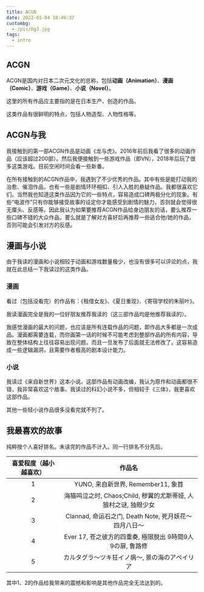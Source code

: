 ```yaml
---
title: ACGN
date: 2022-01-04 18:49:37
custombg:
  - /pic/bg3.jpg
tags:
  - intro
---
```


## ACGN

ACGN是国内对日本二次元文化的总称，包括**动画（Animation）**、**漫画（Comic）**、**游戏（Game）**、**小说（Novel）**。

这里的所有作品应主要指的是在日本生产、创造的作品。

这类作品有很鲜明的特点，包括人物造型、人物性格等。

## ACGN与我

我接触到的第一部ACGN作品是动画《龙与虎》。2016年前后我看了很多的动画作品（应该超过200部）。然后我便接触到一些游戏作品（即VN），2018年后玩了很多这类游戏。目前空闲时间会看一些新番。

在所有接触到的ACGN作品中，我遇到了不少优秀的作品。其中有些是能打动我的治愈、催泪作品，也有一些是剧情环环相扣、引人入胜的悬疑作品。我都很喜欢它们。当然我也知道这类作品因为它的一些特点，容易造成口碑两极分化的现象。有些“电波作”只有你能够接受故事的设定你才能感受到剧情的魅力，否则就会觉得很无厘头、反感等。因此我认为如果要推荐ACGN作品给身边朋友的话，要么推荐一些口碑不错的大众作品，要么就是了解对方喜好后再推荐一些适合他/她的作品，否则可能会引发对方的反感。

## 漫画与小说

由于我读的漫画和小说相较于动画和游戏数量极少，也没有很多可以评论的点，我就在此总结一下我读过的这类作品。

### 漫画

看过（包括没看完）的作品有：《租借女友》、《夏日重现》、《寄宿学校的朱丽叶》。

我读漫画完全是我的一位好朋友推荐我读的（这三部作品均是他推荐我读的）。

我感觉漫画的最大的问题，也应该是所有连载作品的问题，即作品大多都是一次成品。漫画都需要连载，而你画第一话的时候不可能考虑到整部作品的所有内容，导致在整体结构上往往容易出现问题。而且一旦发布了后面就无法修改了。这容易造成一些逻辑漏洞，且需要作者极高的剧本设计能力。

### 小说

我读过《来自新世界》这本小说。这部作品有动画改编，我认为原作和动画都很不错，我非常喜欢这个故事。我读过的科幻小说不多，但相较于《三体》，我更喜欢这部作品。

其他一些轻小说作品很多没看完就不列了。

## 我最喜欢的故事

纯粹按个人喜好排名。未读完的作品不计入。同一行排名不分先后。

| 喜爱程度（越小越喜欢）     |                  作品名                    |
| :--------------------: | :---------------------------------------: |
|           1            |             YUNO, 来自新世界, Remember11, 象首    |
|           2            | 海猫鸣泣之时, Chaos;Child, 秽翼的尤斯蒂娅, 人狼村之谜, 独眼少女    |
|           3            |      Clannad, 命运石之门, Death Note, 死月妖花～四月八日～          |
|           4            |              Ever 17, 苍之彼方的四重奏, 極限脱出 9時間9人9の扉, 鲁路修              |
|           5            |   カルタグラ～ツキ狂イノ病～, 景の海のアペイリア        |

其中1、2的作品给我带来的震撼和影响是其他作品完全无法达到的。


